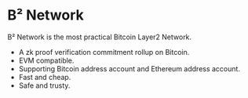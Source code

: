 # B² Network

B² Network is the most practical Bitcoin Layer2 Network.

- A zk proof verification commitment rollup on Bitcoin.
- EVM compatible.
- Supporting Bitcoin address account and Ethereum address account.
- Fast and cheap.
- Safe and trusty.
